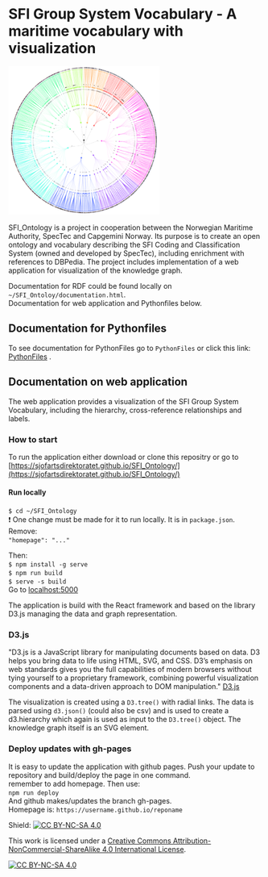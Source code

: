 # SFI Group System Vocabulary - A maritime vocabulary with visualization

<img src="images/logo.PNG" width="300">  

SFI_Ontology is a project in cooperation between the Norwegian Maritime Authority, SpecTec and Capgemini Norway. Its purpose is to create an open ontology and vocabulary describing the SFI Coding and Classification System (owned and developed by SpecTec), including enrichment with references to DBPedia. The project includes implementation of a web application for visualization of the knowledge graph.


Documentation for RDF could be found locally on `~/SFI_Ontoloy/documentation.html`.  
Documentation for web application and Pythonfiles below.

## Documentation for Pythonfiles
To see documentation for PythonFiles go to `PythonFiles` or click this link: [PythonFiles](PythonFiles) .

## Documentation on web application
The web application provides a visualization of the SFI Group System Vocabulary, including the hierarchy, cross-reference relationships and labels.

### How to start
To run the application either download or clone this repositry or go to [https://sjofartsdirektoratet.github.io/SFI_Ontology/](https://sjofartsdirektoratet.github.io/SFI_Ontology/) 

#### Run locally
`$ cd ~/SFI_Ontology`  
:heavy_exclamation_mark: One change must be made for it to run locally. It is in `package.json`.  
Remove:  
`"homepage": "..."`

Then:  
`$ npm install -g serve`  
`$ npm run build`  
`$ serve -s build`  
Go to [localhost:5000](localhost:5000)

The application is build with the React framework and based on the library D3.js managing the data and graph representation.

### D3.js 

"D3.js is a JavaScript library for manipulating documents based on data. D3 helps you bring data to life using HTML, SVG, and CSS. D3’s emphasis on web standards gives you the full capabilities of modern browsers without tying yourself to a proprietary framework, combining powerful visualization components and a data-driven approach to DOM manipulation." [D3.js](https://d3js.org/)

The visualization is created using a `D3.tree()` with radial links. The data is parsed using `d3.json()` (could also be csv) and is used to create a d3.hierarchy which again is used as input to the `D3.tree()` object. The knowledge graph itself is an SVG element. 

### Deploy updates with gh-pages
It is easy to update the application with github pages. Push your update to repository and build/deploy the page in one command.  
remember to add homepage. Then use:  
`npm run deploy`  
And github makes/updates the branch gh-pages.  
Homepage is: `https://username.github.io/reponame`

Shield: [![CC BY-NC-SA 4.0][cc-by-nc-sa-shield]][cc-by-nc-sa]

This work is licensed under a
[Creative Commons Attribution-NonCommercial-ShareAlike 4.0 International License][cc-by-nc-sa].

[![CC BY-NC-SA 4.0][cc-by-nc-sa-image]][cc-by-nc-sa]

[cc-by-nc-sa]: http://creativecommons.org/licenses/by-nc-sa/4.0/
[cc-by-nc-sa-image]: https://licensebuttons.net/l/by-nc-sa/4.0/88x31.png
[cc-by-nc-sa-shield]: https://img.shields.io/badge/License-CC%20BY--NC--SA%204.0-lightgrey.svg
